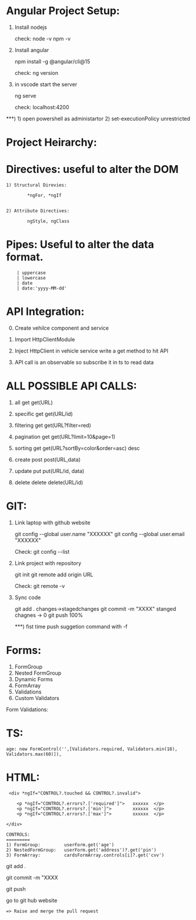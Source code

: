 Angular Project Setup:
======================

1) Install nodejs

    check: node -v
           npm -v

2) Install angular

    npm install -g @angular/cli@15

    check: ng version

3) in vscode start the server

    ng serve

    check:  localhost:4200

***) 
    1) open powershell as administartor
    2) set-executionPolicy unrestricted


Project Heirarchy:
==================


Directives: useful to alter the DOM
==========

    1) Structural Direvies:

            *ngFor, *ngIf


    2) Attribute Directives:

            ngStyle, ngClass


Pipes: Useful to alter the data format.
======

        | uppercase
        | lowercase
        | date
        | date:'yyyy-MM-dd'


API Integration:
================

0) Create vehilce component and service

1) Import HttpClientModule

2) Inject HttpClient in vehicle service
   write a get method to hit API

3) API call is an observable so
   subscribe it in ts to read data


ALL POSSIBLE API CALLS:
=======================

1) all         get           get(URL)

2) specific    get           get(URL/id)

3) filtering   get           get(URL?filter=red)

4) pagination  get           get(URL?limit=10&page=1)

5) sorting     get           get(URL?sortBy=color&order=asc)
                                                        desc

6) create      post          post(URL,data)

7) update      put           put(URL/id, data)

8) delete      delete        delete(URL/id)

GIT:
====
1) Link laptop with github website

    git config --global user.name "XXXXXX"
    git config --global user.email "XXXXXX"

    Check: git config --list

2) Link project with repository

    git init
    git remote add origin URL

    Check: git remote -v

3) Sync code

    git add .                     changes->stagedchanges
    git commit -m "XXXX"          stanged chagnes -> 0
    git push                      100%


    ***) fist time push suggetion command with -f


Forms:
======
1) FormGroup           
2) Nested FormGroup    
3) Dynamic Forms
4) FormArray
5) Validations
6) Custom Validators




Form Validations:

TS:
===
    age: new FormControl('',[Validators.required, Validators.min(18), Validators.max(60)]),

HTML:
=====

     <div *ngIf="CONTROL?.touched && CONTROL?.invalid">

        <p *ngIf="CONTROL?.errors?.['required']">   xxxxxx  </p>
        <p *ngIf="CONTROL?.errors?.['min']">        xxxxxx  </p>
        <p *ngIf="CONTROL?.errors?.['max']">        xxxxxx  </p>

    </div>

    CONTROLS:
    =========
    1) FormGroup:         userForm.get('age')
    2) NestedFormGroup:   userForm.get('address')?.get('pin')
    3) FormArray:         cardsFormArray.controls[i]?.get('cvv')




































git add .

git commit -m "XXXX

git push


go to git hub website

    => Raise and merge the pull request
































    